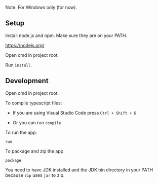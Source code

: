 Note: For Windows only (for now).

## Setup

Install node.js and npm. Make sure they are on your PATH.

https://nodejs.org/

Open cmd in project root.

Run `install`.

## Development

Open cmd in project root.

To compile typescript files:

- If you are using Visual Studio Code press `Ctrl + Shift + B`

- Or you can run `compile`

To run the app:

    run
    
To package and zip the app

    package
    
You need to have JDK installed and the JDK bin directory in your PATH because `zip` uses `jar` to zip.
